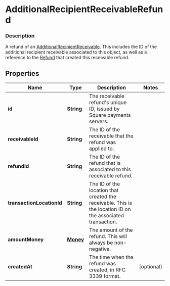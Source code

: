 
# AdditionalRecipientReceivableRefund

### Description

A refund of an [AdditionalRecipientReceivable](#type-additionalrecipientreceivable). This includes the ID of the additional recipient receivable associated to this object, as well as a reference to the [Refund](#type-refund) that created this receivable refund.

## Properties
Name | Type | Description | Notes
------------ | ------------- | ------------- | -------------
**id** | **String** | The receivable refund&#39;s unique ID, issued by Square payments servers. | 
**receivableId** | **String** | The ID of the receivable that the refund was applied to. | 
**refundId** | **String** | The ID of the refund that is associated to this receivable refund. | 
**transactionLocationId** | **String** | The ID of the location that created the receivable. This is the location ID on the associated transaction. | 
**amountMoney** | [**Money**](Money.md) | The amount of the refund. This will always be non-negative. | 
**createdAt** | **String** | The time when the refund was created, in RFC 3339 format. |  [optional]




